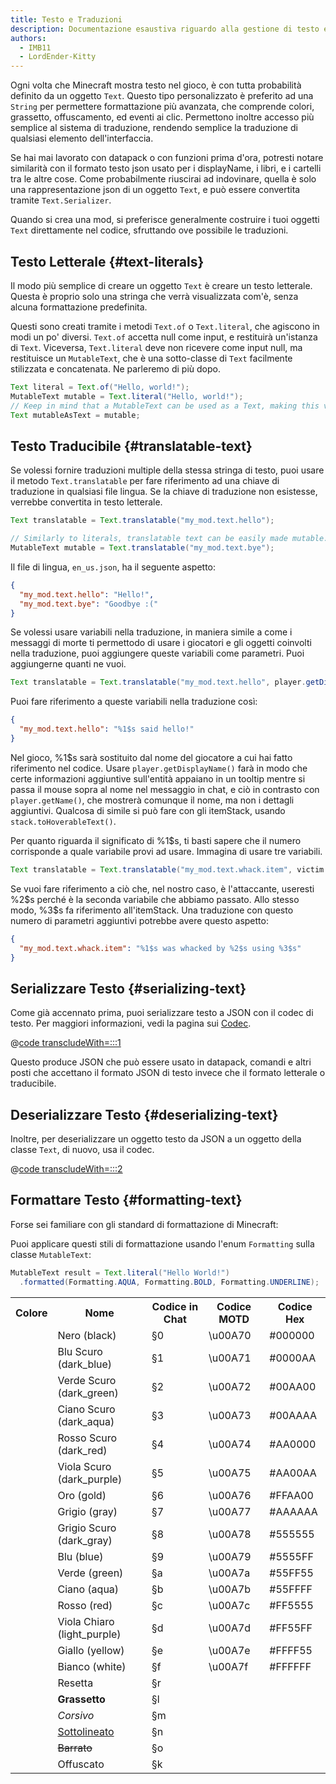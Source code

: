 ```yaml
---
title: Testo e Traduzioni
description: Documentazione esaustiva riguardo alla gestione di testo e traduzioni formattate in Minecraft.
authors:
  - IMB11
  - LordEnder-Kitty
---
```


Ogni volta che Minecraft mostra testo nel gioco, è con tutta probabilità definito da un oggetto `Text`.
Questo tipo personalizzato è preferito ad una `String` per permettere formattazione più avanzata, che comprende colori, grassetto, offuscamento, ed eventi ai clic. Permettono inoltre accesso più semplice al sistema di traduzione, rendendo semplice la traduzione di qualsiasi elemento dell'interfaccia.

Se hai mai lavorato con datapack o con funzioni prima d'ora, potresti notare similarità con il formato testo json usato per i displayName, i libri, e i cartelli tra le altre cose. Come probabilmente riuscirai ad indovinare, quella è solo una rappresentazione json di un oggetto `Text`, e può essere convertita tramite `Text.Serializer`.

Quando si crea una mod, si preferisce generalmente costruire i tuoi oggetti `Text` direttamente nel codice, sfruttando ove possibile le traduzioni.

## Testo Letterale {#text-literals}

Il modo più semplice di creare un oggetto `Text` è creare un testo letterale. Questa è proprio solo una stringa che verrà visualizzata com'è, senza alcuna formattazione predefinita.

Questi sono creati tramite i metodi `Text.of` o `Text.literal`, che agiscono in modi un po' diversi. `Text.of` accetta null come input, e restituirà un'istanza di `Text`. Viceversa, `Text.literal` deve non ricevere come input null, ma restituisce un `MutableText`, che è una sotto-classe di `Text` facilmente stilizzata e concatenata. Ne parleremo di più dopo.

```java
Text literal = Text.of("Hello, world!");
MutableText mutable = Text.literal("Hello, world!");
// Keep in mind that a MutableText can be used as a Text, making this valid:
Text mutableAsText = mutable;
```

## Testo Traducibile {#translatable-text}

Se volessi fornire traduzioni multiple della stessa stringa di testo, puoi usare il metodo `Text.translatable` per fare riferimento ad una chiave di traduzione in qualsiasi file lingua. Se la chiave di traduzione non esistesse, verrebbe convertita in testo letterale.

```java
Text translatable = Text.translatable("my_mod.text.hello");

// Similarly to literals, translatable text can be easily made mutable.
MutableText mutable = Text.translatable("my_mod.text.bye");
```

Il file di lingua, `en_us.json`, ha il seguente aspetto:

```json
{
  "my_mod.text.hello": "Hello!",
  "my_mod.text.bye": "Goodbye :("
}
```

Se volessi usare variabili nella traduzione, in maniera simile a come i messaggi di morte ti permettodo di usare i giocatori e gli oggetti coinvolti nella traduzione, puoi aggiungere queste variabili come parametri. Puoi aggiungerne quanti ne vuoi.

```java
Text translatable = Text.translatable("my_mod.text.hello", player.getDisplayName());
```

Puoi fare riferimento a queste variabili nella traduzione così:

```json
{
  "my_mod.text.hello": "%1$s said hello!"
}
```

Nel gioco, %1\$s sarà sostituito dal nome del giocatore a cui hai fatto riferimento nel codice. Usare `player.getDisplayName()` farà in modo che certe informazioni aggiuntive sull'entità appaiano in un tooltip mentre si passa il mouse sopra al nome nel messaggio in chat, e ciò in contrasto con `player.getName()`, che mostrerà comunque il nome, ma non i dettagli aggiuntivi. Qualcosa di simile si può fare con gli itemStack, usando `stack.toHoverableText()`.

Per quanto riguarda il significato di %1\$s, ti basti sapere che il numero corrisponde a quale variabile provi ad usare. Immagina di usare tre variabili.

```java
Text translatable = Text.translatable("my_mod.text.whack.item", victim.getDisplayName(), attacker.getDisplayName(), itemStack.toHoverableText());
```

Se vuoi fare riferimento a ciò che, nel nostro caso, è l'attaccante, useresti %2\$s perché è la seconda variabile che abbiamo passato. Allo stesso modo, %3\$s fa riferimento all'itemStack. Una traduzione con questo numero di parametri aggiuntivi potrebbe avere questo aspetto:

```json
{
  "my_mod.text.whack.item": "%1$s was whacked by %2$s using %3$s"
}
```

## Serializzare Testo {#serializing-text}

<!-- NOTE: These have been put into the reference mod as they're likely to be updated to codecs in the next few updates. -->

Come già accennato prima, puoi serializzare testo a JSON con il codec di testo. Per maggiori informazioni, vedi la pagina sui [Codec](./codecs).

@[code transcludeWith=:::1](@/reference/latest/src/client/java/com/example/docs/rendering/TextTests.java)

Questo produce JSON che può essere usato in datapack, comandi e altri posti che accettano il formato JSON di testo invece che il formato letterale o traducibile.

## Deserializzare Testo {#deserializing-text}

Inoltre, per deserializzare un oggetto testo da JSON a un oggetto della classe `Text`, di nuovo, usa il codec.

@[code transcludeWith=:::2](@/reference/latest/src/client/java/com/example/docs/rendering/TextTests.java)

## Formattare Testo {#formatting-text}

Forse sei familiare con gli standard di formattazione di Minecraft:

Puoi applicare questi stili di formattazione usando l'enum `Formatting` sulla classe `MutableText`:

```java
MutableText result = Text.literal("Hello World!")
  .formatted(Formatting.AQUA, Formatting.BOLD, Formatting.UNDERLINE);
```

<table>
    <tbody><tr><th>Colore</th><th>Nome</th><th>Codice in Chat</th><th>Codice MOTD</th><th>Codice Hex</th></tr>
    <tr><td><ColorSwatch color="#000000" /></td><td>Nero (black)</td><td>§0</td><td>\u00A70</td><td>#000000</td></tr>
    <tr><td><ColorSwatch color="#0000AA" /></td><td>Blu Scuro (dark_blue)</td><td>§1</td><td>\u00A71</td><td>#0000AA</td></tr>
    <tr><td><ColorSwatch color="#00AA00" /></td><td>Verde Scuro (dark_green)</td><td>§2</td><td>\u00A72</td><td>#00AA00</td></tr>
    <tr><td><ColorSwatch color="#00AAAA" /></td><td>Ciano Scuro (dark_aqua)</td><td>§3</td><td>\u00A73</td><td>#00AAAA</td></tr>
    <tr><td><ColorSwatch color="#AA0000" /></td><td>Rosso Scuro (dark_red)</td><td>§4</td><td>\u00A74</td><td>#AA0000</td></tr>
    <tr><td><ColorSwatch color="#AA00AA" /></td><td>Viola Scuro (dark_purple)</td><td>§5</td><td>\u00A75</td><td>#AA00AA</td></tr>
    <tr><td><ColorSwatch color="#FFAA00" /></td><td>Oro (gold)</td><td>§6</td><td>\u00A76</td><td>#FFAA00</td></tr>
    <tr><td><ColorSwatch color="#AAAAAA"/></td><td>Grigio (gray)</td><td>§7</td><td>\u00A77</td><td>#AAAAAA</td></tr>
    <tr><td><ColorSwatch color="#555555" /></td><td>Grigio Scuro (dark_gray)</td><td>§8</td><td>\u00A78</td><td>#555555</td></tr>
    <tr><td><ColorSwatch color="#5555FF" /></td><td>Blu (blue)</td><td>§9</td><td>\u00A79</td><td>#5555FF</td></tr>
    <tr><td><ColorSwatch color="#55FF55" /></td><td>Verde (green)</td><td>§a</td><td>\u00A7a</td><td>#55FF55</td></tr>
    <tr><td><ColorSwatch color="#55FFFF" /></td><td>Ciano (aqua)</td><td>§b</td><td>\u00A7b</td><td>#55FFFF</td></tr>
    <tr><td><ColorSwatch color="#FF5555" /></td><td>Rosso (red)</td><td>§c</td><td>\u00A7c</td><td>#FF5555</td></tr>
    <tr><td><ColorSwatch color="#FF55FF" /></td><td>Viola Chiaro (light_purple)</td><td>§d</td><td>\u00A7d</td><td>#FF55FF</td></tr>
    <tr><td><ColorSwatch color="#FFFF55" /></td><td>Giallo (yellow)</td><td>§e</td><td>\u00A7e</td><td>#FFFF55</td></tr>
    <tr><td><ColorSwatch color="#FFFFFF" /></td><td>Bianco (white)</td><td>§f</td><td>\u00A7f</td><td>#FFFFFF</td></tr>
    <tr><td></td><td>Resetta</td><td>§r</td><td></td><td></td></tr>
    <tr><td></td><td><b>Grassetto</b></td><td>§l</td><td></td><td></td></tr>
    <tr><td></td><td><i>Corsivo</i></td><td>§m</td><td></td><td></td></tr>
    <tr><td></td><td><u>Sottolineato</u></td><td>§n</td><td></td><td></td></tr>
    <tr><td></td><td><s>Barrato</s></td><td>§o</td><td></td><td></td></tr>
    <tr><td></td><td>Offuscato</td><td>§k</td><td></td><td></td></tr>
</tbody></table>
